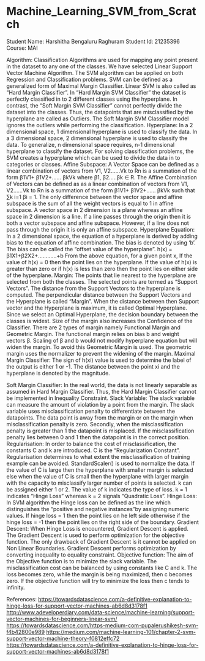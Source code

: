# Machine_Learning_SVM_from_Scratch


Student Name: Harshitha Bengaluru Raghuram
Student Id: 21235396
Course: MAI




Algorithm:
Classification Algorithms are used for mapping any point present in the dataset to any one of the classes. We have selected Linear Support Vector Machine Algorithm. The SVM algorithm can be applied on both Regression and Classification problems.
 SVM can be defined as a generalized form of Maximal Margin Classifier. Linear SVM is also called as “Hard Margin Classifier”. In “Hard Margin SVM Classifier” the dataset is perfectly classified in to 2 different classes using the hyperplane. In contrast, the “Soft Margin SVM Classifier” cannot perfectly divide the dataset into the classes. Thus, the datapoints that are misclassified by the hyperplane are called as Outliers. The Soft Margin SVM Classifier model ignores the outliers while performing the classification. 
Hyperplane:
In a 2 dimensional space, 1 dimensional hyperplane is used to classify the data. In a 3 dimensional space, 2 dimensional hyperplane is used to classify the data. To generalize, n dimensional space requires, n-1 dimensional hyperplane to classify the dataset. For solving classification problems, the SVM creates a hyperplane which can be used to divide the data in to categories or classes. 
Affine Subspace:
A Vector Space can be defined as a linear combination of vectors from V1, V2……Vk to Rn is a summation of the form β1V1+ β1V2+…… βkVk where β1, β2…..βk  ∈ R. 
The Affine Combination of Vectors can be defined as as a linear combination of vectors from V1, V2……Vk to Rn is a summation of the form β1V1+ β1V2+…… βkVk  such that 
∑k i=1 βi = 1.  The only difference between the vector space and affine subspace is the sum of all the weight vectors is equal to 1 in affine subspace. A vector space in 2 dimension is a plane whereas an affine space in 2 dimension is a line. 
If a line passes through the origin then it is both a vector subspace and affine subspace. However, if a line does not pass through the origin it is only an affine subspace.
Hyperplane Equation:
In a 2 dimensional space, the equation of a hyperplane is derived by adding bias to the equation of affine combination. The bias is denoted by using ‘b’. The bias can be called the “offset value of the hyperplane”.
h(x) = β1X1+β2X2+…………+b
From the above equation, for a given point x, 
If the value of h(x) = 0 then the point lies on the hyperplane.
If the value of h(x) is greater than zero or if h(x)  is less than zero  then the point lies on either side of the hyperplane.
Margin:
The points that lie nearest to the hyperplane are selected from both the classes. The selected points are termed as “Support Vectors”. The distance from the Support Vectors to the hyperplane is computed. The perpendicular distance between the Support Vectors and the Hyperplane is called “Margin”. When  the distance between then  Support vector and the Hyperplane is maximum, it is called Optimal Hyperplane. Since we select an Optimal Hyperplane, the decision boundary between the classes is widest. Size of the margin also increases the Confidence of the Classifier.
There are 2 types of margin namely Functional Margin and Geometric Margin. The functional margin relies on bias b and weight vectors β. Scaling of β and b would not modify hyperplane equation but will widen the margin. To avoid this Geometric Margin is used. The geometric margin uses the normalizer to prevent the widening of the margin.
Maximal Margin Classifier:
The sign of  h(xi) value is used to determine the label of the output is either 1 or -1. The distance between the point xi and the hyperplane is denoted by the magnitude.
 
Soft Margin Classifier:
In the real world, the data is not linearly separable as assumed in Hard Margin Classifier. Thus, the Hard Margin Classifier cannot be implemented in Inequality Constraint.
Slack Variable:
The slack variable can measure the amount of violation by a point from the margin. The slack variable uses misclassification penalty to differentiate between the datapoints. 
The data point is away from the margin or on the margin when misclassification penalty is zero. Secondly, when the misclassification penalty is greater than 1 the datapoint is misplaced.
If the misclassification penalty lies between 0 and 1 then the datapoint is in the correct position.
Regularisation:
In order to balance the cost of misclassification, the constants C and k are introduced.  C is the “Regularization Constant”.  Regularisation determines to what extent the misclassification of training example can be avoided. StandardScaler() is used to normalize the data.
If the value of C is large then the hyperplane with smaller margin is selected else when the value of C is small then the hyperplane with larger margin with the capacity to misclassify larger number of points is selected.
k can be assigned either 1 or 2. The value of k indicates the type of loss. k = 1 indicates “Hinge Loss” whereas  k = 2 signals “Quadratic Loss”.
Hinge Loss:
In SVM algorithm the Hinge loss can be defined as the line which distinguishes the “positive and negative instances”by assigning numeric values. If hinge loss = 1 then the point lies on he left side otherwise if the  hinge loss = -1 then the point lies on the right side of the boundary. 
Gradient Descent:
When Hinge Loss is encountered, Gradient Descent is applied. The Gradient Descent is used to perform optimization for the objective function. The only drawback of Gradient Descent is it cannot be applied on Non Linear Boundaries. Gradient Descent performs optimization by converting inequality to equality constraint.
Objective function:
The aim of the Objective function is to minimize the slack variable. The misclassification cost can be balanced by using constants like C and k.
The loss becomes zero, while the margin is being maximized, then c becomes zero.
If the objective function will try to minimize the loss then c tends to infinity.


References:
https://towardsdatascience.com/a-definitive-explanation-to-hinge-loss-for-support-vector-machines-ab6d8d3178f1
http://www.adeveloperdiary.com/data-science/machine-learning/support-vector-machines-for-beginners-linear-svm/
https://towardsdatascience.com/https-medium-com-pupalerushikesh-svm-f4b42800e989
https://medium.com/machine-learning-101/chapter-2-svm-support-vector-machine-theory-f0812effc72
https://towardsdatascience.com/a-definitive-explanation-to-hinge-loss-for-support-vector-machines-ab6d8d3178f1



